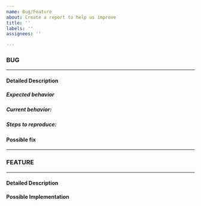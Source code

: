 ```yaml
---
name: Bug/Feature
about: Create a report to help us improve
title: ''
labels: ''
assignees: ''

---
```


<!-- Fill out the appropriate section and delete the other. (BUG or Feature)-->

### BUG
---------------------------------------------
#### Detailed Description

##### Expected behavior 

##### Current behavior:

##### Steps to reproduce:


#### Possible fix


________________________________________________________________________________________________

### FEATURE
---------------------------------------------
#### Detailed Description


#### Possible Implementation
